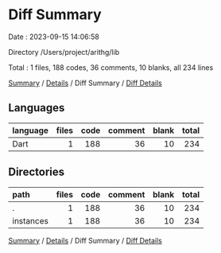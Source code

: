 # Diff Summary

Date : 2023-09-15 14:06:58

Directory /Users/project/arithg/lib

Total : 1 files,  188 codes, 36 comments, 10 blanks, all 234 lines

[Summary](results.md) / [Details](details.md) / Diff Summary / [Diff Details](diff-details.md)

## Languages
| language | files | code | comment | blank | total |
| :--- | ---: | ---: | ---: | ---: | ---: |
| Dart | 1 | 188 | 36 | 10 | 234 |

## Directories
| path | files | code | comment | blank | total |
| :--- | ---: | ---: | ---: | ---: | ---: |
| . | 1 | 188 | 36 | 10 | 234 |
| instances | 1 | 188 | 36 | 10 | 234 |

[Summary](results.md) / [Details](details.md) / Diff Summary / [Diff Details](diff-details.md)